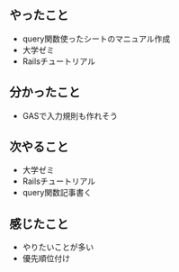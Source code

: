 ## やったこと
- query関数使ったシートのマニュアル作成
- 大学ゼミ
- Railsチュートリアル
## 分かったこと
- GASで入力規則も作れそう
## 次やること
- 大学ゼミ
- Railsチュートリアル
- query関数記事書く
## 感じたこと
- やりたいことが多い
- 優先順位付け

